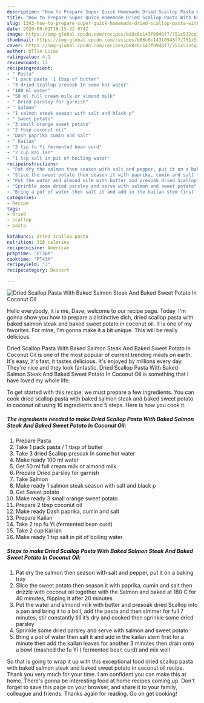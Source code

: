 ```yaml
---
description: "How to Prepare Super Quick Homemade Dried Scallop Pasta With Baked Salmon Steak And Baked Sweet Potato In Coconut Oil"
title: "How to Prepare Super Quick Homemade Dried Scallop Pasta With Baked Salmon Steak And Baked Sweet Potato In Coconut Oil"
slug: 1343-how-to-prepare-super-quick-homemade-dried-scallop-pasta-with-baked-salmon-steak-and-baked-sweet-potato-in-coconut-oil
date: 2020-09-02T18:15:32.074Z
image: https://img-global.cpcdn.com/recipes/b88c6c143f0948f7/751x532cq70/dried-scallop-pasta-with-baked-salmon-steak-and-baked-sweet-potato-in-coconut-oil-recipe-main-photo.jpg
thumbnail: https://img-global.cpcdn.com/recipes/b88c6c143f0948f7/751x532cq70/dried-scallop-pasta-with-baked-salmon-steak-and-baked-sweet-potato-in-coconut-oil-recipe-main-photo.jpg
cover: https://img-global.cpcdn.com/recipes/b88c6c143f0948f7/751x532cq70/dried-scallop-pasta-with-baked-salmon-steak-and-baked-sweet-potato-in-coconut-oil-recipe-main-photo.jpg
author: Ollie Lucas
ratingvalue: 4.1
reviewcount: 13
recipeingredient:
- " Pasta"
- "1 pack pasta  1 tbsp of butter"
- "3 dried Scallop presoak In some hot water"
- "100 ml water"
- "50 ml full cream milk or almond milk"
- " Dried parsley for garnish"
- " Salmon"
- "1 salmon steak season with salt and black p"
- " Sweet potato"
- "3 small orange sweet potato"
- "2 tbsp coconut oil"
- "Dash paprika cumin and salt"
- " Kailan"
- "2 tsp fu Yi fermented bean curd"
- "2 cup Kai lan"
- "1 tsp salt in pit of boiling water"
recipeinstructions:
- "Pat dry the salmon then season with salt and pepper, put it on a baking tray"
- "Slice the sweet potato then season it with paprika, cumin and salt then drizzle with coconut oil together with the Salmon and baked at 180 C for 40 minutes, flipping it after 20 minutes"
- "Put the water and almond milk with butter and presoak dried Scallop into a pan and bring it to a boil, add the pasta and then simmer for full 7 minutes, stir constantly till it’s dry and cooked then sprinkle some dried parsley"
- "Sprinkle some dried parsley and serve with salmon and sweet potato"
- "Bring a pot of water then salt it and add in the kailan stem first for a minute then add the kailan leaves for another 3 minutes then drain onto a bowl (mashed the fu Yi ( fermented bean curd) and mix well"
categories:
- Recipe
tags:
- dried
- scallop
- pasta

katakunci: dried scallop pasta 
nutrition: 118 calories
recipecuisine: American
preptime: "PT36M"
cooktime: "PT43M"
recipeyield: "3"
recipecategory: Dessert

---
```



![Dried Scallop Pasta With Baked Salmon Steak And Baked Sweet Potato In Coconut Oil](https://img-global.cpcdn.com/recipes/b88c6c143f0948f7/751x532cq70/dried-scallop-pasta-with-baked-salmon-steak-and-baked-sweet-potato-in-coconut-oil-recipe-main-photo.jpg)

Hello everybody, it is me, Dave, welcome to our recipe page. Today, I'm gonna show you how to prepare a distinctive dish, dried scallop pasta with baked salmon steak and baked sweet potato in coconut oil. It is one of my favorites. For mine, I'm gonna make it a bit unique. This will be really delicious.



Dried Scallop Pasta With Baked Salmon Steak And Baked Sweet Potato In Coconut Oil is one of the most popular of current trending meals on earth. It's easy, it's fast, it tastes delicious. It's enjoyed by millions every day. They're nice and they look fantastic. Dried Scallop Pasta With Baked Salmon Steak And Baked Sweet Potato In Coconut Oil is something that I have loved my whole life.


To get started with this recipe, we must prepare a few ingredients. You can cook dried scallop pasta with baked salmon steak and baked sweet potato in coconut oil using 16 ingredients and 5 steps. Here is how you cook it.

<!--inarticleads1-->

##### The ingredients needed to make Dried Scallop Pasta With Baked Salmon Steak And Baked Sweet Potato In Coconut Oil:

1. Prepare  Pasta
1. Take 1 pack pasta / 1 tbsp of butter
1. Take 3 dried Scallop presoak In some hot water
1. Make ready 100 ml water
1. Get 50 ml full cream milk or almond milk
1. Prepare  Dried parsley for garnish
1. Take  Salmon
1. Make ready 1 salmon steak season with salt and black p
1. Get  Sweet potato
1. Make ready 3 small orange sweet potato
1. Prepare 2 tbsp coconut oil
1. Make ready Dash paprika, cumin and salt
1. Prepare  Kailan
1. Take 2 tsp fu Yi (fermented bean curd)
1. Take 2 cup Kai lan
1. Make ready 1 tsp salt in pit of boiling water




<!--inarticleads2-->

##### Steps to make Dried Scallop Pasta With Baked Salmon Steak And Baked Sweet Potato In Coconut Oil:

1. Pat dry the salmon then season with salt and pepper, put it on a baking tray
1. Slice the sweet potato then season it with paprika, cumin and salt then drizzle with coconut oil together with the Salmon and baked at 180 C for 40 minutes, flipping it after 20 minutes
1. Put the water and almond milk with butter and presoak dried Scallop into a pan and bring it to a boil, add the pasta and then simmer for full 7 minutes, stir constantly till it’s dry and cooked then sprinkle some dried parsley
1. Sprinkle some dried parsley and serve with salmon and sweet potato
1. Bring a pot of water then salt it and add in the kailan stem first for a minute then add the kailan leaves for another 3 minutes then drain onto a bowl (mashed the fu Yi ( fermented bean curd) and mix well




So that is going to wrap it up with this exceptional food dried scallop pasta with baked salmon steak and baked sweet potato in coconut oil recipe. Thank you very much for your time. I am confident you can make this at home. There's gonna be interesting food at home recipes coming up. Don't forget to save this page on your browser, and share it to your family, colleague and friends. Thanks again for reading. Go on get cooking!
